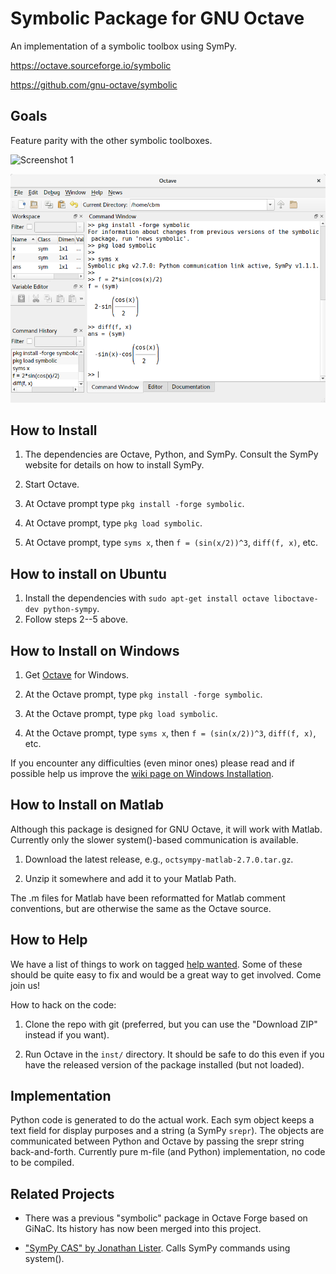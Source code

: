 Symbolic Package for GNU Octave
===============================

An implementation of a symbolic toolbox using SymPy.

https://octave.sourceforge.io/symbolic

https://github.com/gnu-octave/symbolic



Goals
-----

Feature parity with the other symbolic toolboxes.

![Screenshot 1](/screenshot.png)

![Screenshot 2](/screenshot-install.png)



How to Install
--------------

1.  The dependencies are Octave, Python, and SymPy.  Consult the SymPy
    website for details on how to install SymPy.

2.  Start Octave.

3.  At Octave prompt type `pkg install -forge symbolic`.

4.  At Octave prompt, type `pkg load symbolic`.

5.  At Octave prompt, type `syms x`, then `f = (sin(x/2))^3`,
    `diff(f, x)`, etc.


How to install on Ubuntu
-------------------------

1.  Install the dependencies with
    `sudo apt-get install octave liboctave-dev python-sympy`.
2.  Follow steps 2--5 above.


How to Install on Windows
-------------------------

1.  Get [Octave](http://www.octave.org) for Windows.

2.  At the Octave prompt, type `pkg install -forge symbolic`.

3.  At the Octave prompt, type `pkg load symbolic`.

4.  At the Octave prompt, type `syms x`, then `f = (sin(x/2))^3`,
    `diff(f, x)`, etc.

If you encounter any difficulties (even minor ones) please read and
if possible help us improve the
[wiki page on Windows Installation](https://github.com/gnu-octave/symbolic/wiki/Notes-on-Windows-installation).



How to Install on Matlab
------------------------

Although this package is designed for GNU Octave, it will work with
Matlab.  Currently only the slower system()-based communication is
available.

1.  Download the latest release, e.g., `octsympy-matlab-2.7.0.tar.gz`.

2.  Unzip it somewhere and add it to your Matlab Path.

The .m files for Matlab have been reformatted for Matlab comment
conventions, but are otherwise the same as the Octave source.


How to Help
-----------

We have a list of things to work on tagged [help
wanted](https://github.com/gnu-octave/symbolic/issues?q=is:open+is:issue+label:"help+wanted").
Some of these should be quite easy to fix and would be a great way to
get involved.  Come join us!

How to hack on the code:

1.  Clone the repo with git (preferred, but you can use the "Download
    ZIP" instead if you want).

2.  Run Octave in the `inst/` directory.  It should be safe
    to do this even if you have the released version of the package
    installed (but not loaded).



Implementation
--------------

Python code is generated to do the actual work.  Each sym object keeps
a text field for display purposes and a string (a SymPy `srepr`).  The
objects are communicated between Python and Octave by passing the
srepr string back-and-forth.  Currently pure m-file (and Python)
implementation, no code to be compiled.



Related Projects
----------------

  * There was a previous "symbolic" package in Octave Forge based on
    GiNaC.  Its history has now been merged into this project.

  * ["SymPy CAS" by Jonathan Lister](http://www.mathworks.com/matlabcentral/fileexchange/42787-sympy-cas-in-matlab).
    Calls SymPy commands using system().
